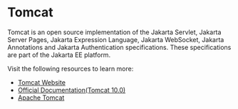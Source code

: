 # Tomcat

Tomcat is an open source implementation of the Jakarta Servlet, Jakarta Server Pages, Jakarta Expression Language, Jakarta WebSocket, Jakarta Annotations and Jakarta Authentication specifications. These specifications are part of the Jakarta EE platform.

Visit the following resources to learn more:

- [Tomcat Website](https://tomcat.apache.org/)
- [Official Documentation(Tomcat 10.0)](https://tomcat.apache.org/tomcat-10.0-doc/index.html)
- [Apache Tomcat](https://www.youtube.com/c/ApacheTomcatOfficial)
